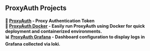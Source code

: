 ## ProxyAuth Projects  

<h4>
🔐 <b><a href="https://github.com/ProxyAuth/ProxyAuth">ProxyAuth</a></b> - Proxy Authentication Token<br>        
🐳 <b><a href="https://github.com/ProxyAuth/Docker">ProxyAuth Docker</a></b> - Easily run ProxyAuth using Docker for quick deployment and containerized environments.<br> 
📊 <b><a href="https://github.com/ProxyAuth/Grafana">ProxyAuth Grafana</a></b> - Dashboard configuration to display logs in Grafana collected via loki.
</h4>
